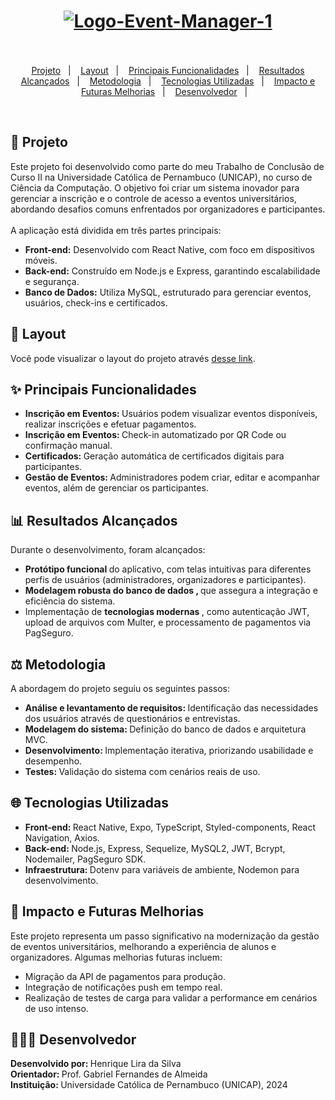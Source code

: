 <h1 align="center">
<a href="https://ibb.co/4Sy46RL"><img src="https://i.ibb.co/JpLrfjT/Logo-Event-Manager-1.png" alt="Logo-Event-Manager-1" border="0"></a><br /><br />
</h1>

<p align="center">
  <a href="#-projeto">Projeto</a>&nbsp;&nbsp;&nbsp;|&nbsp;&nbsp;&nbsp;
 <a href="#-layout">Layout</a>&nbsp;&nbsp;&nbsp;|&nbsp;&nbsp;&nbsp;
  <a href="#-principais-funcionalidades">Principais Funcionalidades</a>&nbsp;&nbsp;&nbsp;|&nbsp;&nbsp;&nbsp;
  <a href="#-resultados-alcancados">Resultados Alcançados</a>&nbsp;&nbsp;&nbsp;|&nbsp;&nbsp;&nbsp;
  <a href="#-metodologia">Metodologia</a>&nbsp;&nbsp;&nbsp;|&nbsp;&nbsp;&nbsp;
  <a href="#-tecnologias-utilizadas">Tecnologias Utilizadas</a>&nbsp;&nbsp;&nbsp;|&nbsp;&nbsp;&nbsp;
  <a href="#-impacto-e-futuras-melhorias">Impacto e Futuras Melhorias</a>&nbsp;&nbsp;&nbsp;|&nbsp;&nbsp;&nbsp;
  <a href="#-desenvolvedor">Desenvolvedor</a>&nbsp;&nbsp;&nbsp;|&nbsp;&nbsp;&nbsp;
</p>

<br>

## 🔧 Projeto

Este projeto foi desenvolvido como parte do meu Trabalho de Conclusão de Curso II na Universidade Católica de Pernambuco (UNICAP), no curso de Ciência da Computação. O objetivo foi criar um sistema inovador para gerenciar a inscrição e o controle de acesso a eventos universitários, abordando desafios comuns enfrentados por organizadores e participantes.
<br>
<br>
A aplicação está dividida em três partes principais:
<br>

<div>
  <ul>
    <li> <b>Front-end:</b> Desenvolvido com React Native, com foco em dispositivos móveis. 
    <li> <b>Back-end:</b> Construído em Node.js e Express, garantindo escalabilidade e segurança.
    <li> <b>Banco de Dados:</b> Utiliza MySQL, estruturado para gerenciar eventos, usuários, check-ins e certificados.
  </ul>
</div>

## 🔖 Layout

Você pode visualizar o layout do projeto através [desse link](https://www.canva.com/design/DAGXt6dT2S0/PRJl2zVXnsAc7TKKaBWL1Q/view?utm_content=DAGXt6dT2S0&utm_campaign=designshare&utm_medium=link2&utm_source=uniquelinks&utlId=hed201ca855#1).

## ✨ Principais Funcionalidades

<div>
  <ul>
    <li> <b>Inscrição em Eventos: </b> Usuários podem visualizar eventos disponíveis, realizar inscrições e efetuar pagamentos. 
    <li> <b>Inscrição em Eventos: </b>  Check-in automatizado por QR Code ou confirmação manual.
    <li> <b>Certificados:  </b> Geração automática de certificados digitais para participantes.
    <li> <b>Gestão de Eventos: </b> Administradores podem criar, editar e acompanhar eventos, além de gerenciar os participantes.
  </ul>
</div>

## 📊 Resultados Alcançados

Durante o desenvolvimento, foram alcançados:

<div>
  <ul>
    <li> <b>Protótipo funcional   </b> do aplicativo, com telas intuitivas para diferentes perfis de usuários (administradores, organizadores e participantes).
    <li> <b>Modelagem robusta do banco de dados , </b> que assegura a integração e eficiência do sistema.
    <li> Implementação de <b> tecnologias modernas </b>, como autenticação JWT, upload de arquivos com Multer, e processamento de pagamentos via PagSeguro.
  </ul>
</div>

## ⚖️ Metodologia

A abordagem do projeto seguiu os seguintes passos:

<div>
  <ul>
    <li> <b>Análise e levantamento de requisitos:   </b> Identificação das necessidades dos usuários através de questionários e entrevistas.
    <li> <b>Modelagem do sistema:  </b> Definição do banco de dados e arquitetura MVC.
    <li> <b>Desenvolvimento: </b>Implementação iterativa, priorizando usabilidade e desempenho.
    <li> <b>Testes:  </b> Validação do sistema com cenários reais de uso.
  </ul>
</div>

## 🌐 Tecnologias Utilizadas

<div>
  <ul>
    <li> <b>Front-end:   </b> React Native, Expo, TypeScript, Styled-components, React Navigation, Axios.
    <li> <b>Back-end: </b> Node.js, Express, Sequelize, MySQL2, JWT, Bcrypt, Nodemailer, PagSeguro SDK.
    <li> <b>Infraestrutura: </b> Dotenv para variáveis de ambiente, Nodemon para desenvolvimento.
  </ul>
</div>

## 🏢 Impacto e Futuras Melhorias

Este projeto representa um passo significativo na modernização da gestão de eventos universitários, melhorando a experiência de alunos e organizadores. Algumas melhorias futuras incluem:

<div>
  <ul>
    <li> Migração da API de pagamentos para produção.
    <li> Integração de notificações push em tempo real.
    <li> Realização de testes de carga para validar a performance em cenários de uso intenso.
  </ul>
</div>

## 👨‍👦‍👦 Desenvolvedor

<b>Desenvolvido por: </b> Henrique Lira da Silva <br>
<b> Orientador: </b> Prof. Gabriel Fernandes de Almeida<br>
<b> Instituição: </b> Universidade Católica de Pernambuco (UNICAP), 2024<br>
